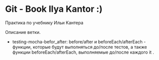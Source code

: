 # Git - Book Ilya Kantor :)
Практика по учебнику Ильи Kантера

Описание ветки.
 - testing-mocha-befor_after: 
before/after и beforeEach/afterEach - функции, которые будут выполняться до/после тестов,
а также функции beforeEach/afterEach, выполняемые до/после каждого it .

